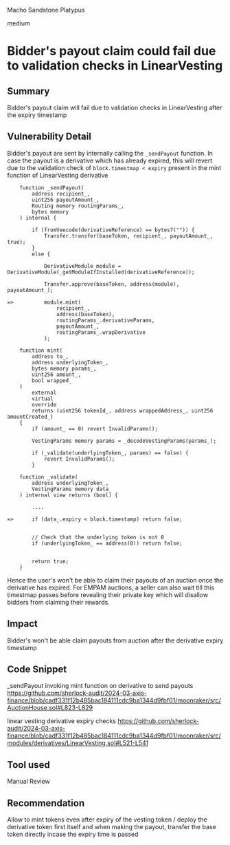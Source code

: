 Macho Sandstone Platypus

medium

# Bidder's payout claim could fail due to validation checks in LinearVesting

## Summary
Bidder's payout claim will fail due to validation checks in LinearVesting after the expiry timestamp

## Vulnerability Detail

Bidder's payout are sent by internally calling the `_sendPayout` function. In case the payout is a derivative which has already expired, this will revert due to the validation check of `block.timestmap < expiry` present in the mint function of LinearVesting derivative

```solidity
    function _sendPayout(
        address recipient_,
        uint256 payoutAmount_,
        Routing memory routingParams_,
        bytes memory
    ) internal {
        
        if (fromVeecode(derivativeReference) == bytes7("")) {
            Transfer.transfer(baseToken, recipient_, payoutAmount_, true);
        }
        else {
            
            DerivativeModule module = DerivativeModule(_getModuleIfInstalled(derivativeReference));

            Transfer.approve(baseToken, address(module), payoutAmount_);

=>          module.mint(
                recipient_,
                address(baseToken),
                routingParams_.derivativeParams,
                payoutAmount_,
                routingParams_.wrapDerivative
            );
```

```solidity
    function mint(
        address to_,
        address underlyingToken_,
        bytes memory params_,
        uint256 amount_,
        bool wrapped_
    )
        external
        virtual
        override
        returns (uint256 tokenId_, address wrappedAddress_, uint256 amountCreated_)
    {
        if (amount_ == 0) revert InvalidParams();

        VestingParams memory params = _decodeVestingParams(params_);

        if (_validate(underlyingToken_, params) == false) {
            revert InvalidParams();
        }
```

```solidity
    function _validate(
        address underlyingToken_,
        VestingParams memory data_
    ) internal view returns (bool) {
        
        ....

=>      if (data_.expiry < block.timestamp) return false;


        // Check that the underlying token is not 0
        if (underlyingToken_ == address(0)) return false;


        return true;
    }
```

Hence the user's won't be able to claim their payouts of an auction once the derivative has expired. For EMPAM auctions, a seller can also wait till this timestmap passes before revealing their private key which will disallow bidders from claiming their rewards.

## Impact

Bidder's won't be able claim payouts from auction after the derivative expiry timestamp

## Code Snippet

_sendPayout invoking mint function on derivative to send payouts 
https://github.com/sherlock-audit/2024-03-axis-finance/blob/cadf331f12b485bac184111cdc9ba1344d9fbf01/moonraker/src/AuctionHouse.sol#L823-L829

linear vesting derivative expiry checks
https://github.com/sherlock-audit/2024-03-axis-finance/blob/cadf331f12b485bac184111cdc9ba1344d9fbf01/moonraker/src/modules/derivatives/LinearVesting.sol#L521-L541

## Tool used

Manual Review

## Recommendation

Allow to mint tokens even after expiry of the vesting token / deploy the derivative token first itself and when making the payout, transfer the base token directly incase the expiry time is passed